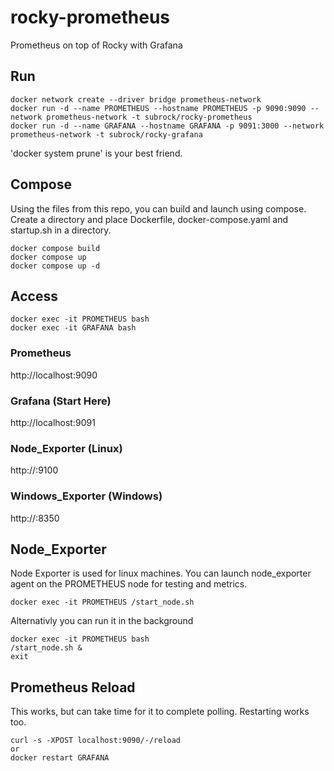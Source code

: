 # rocky-prometheus
Prometheus on top of Rocky with Grafana

## Run
```
docker network create --driver bridge prometheus-network
docker run -d --name PROMETHEUS --hostname PROMETHEUS -p 9090:9090 --network prometheus-network -t subrock/rocky-prometheus
docker run -d --name GRAFANA --hostname GRAFANA -p 9091:3000 --network prometheus-network -t subrock/rocky-grafana
```
'docker system prune' is your best friend.
## Compose
Using the files from this repo, you can build and launch using compose. Create a directory and place Dockerfile, docker-compose.yaml and startup.sh in a directory.
```
docker compose build
docker compose up
docker compose up -d
```
## Access
```
docker exec -it PROMETHEUS bash
docker exec -it GRAFANA bash
```
### Prometheus 
http://localhost:9090
### Grafana (Start Here) 
http://localhost:9091
### Node_Exporter (Linux) 
http://<Client Ip>:9100
### Windows_Exporter (Windows) 
http://<Client Ip>:8350

## Node_Exporter
Node Exporter is used for linux machines. You can launch node_exporter agent on the PROMETHEUS node for testing and metrics. 
```
docker exec -it PROMETHEUS /start_node.sh
```
Alternativly you can run it in the background
```
docker exec -it PROMETHEUS bash
/start_node.sh &
exit
```

## Prometheus Reload
This works, but can take time for it to complete polling. Restarting works too.
```
curl -s -XPOST localhost:9090/-/reload
or
docker restart GRAFANA
```

